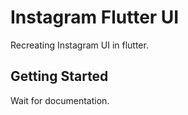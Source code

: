# Instagram Flutter UI 

Recreating Instagram UI in flutter.

## Getting Started

Wait for documentation.